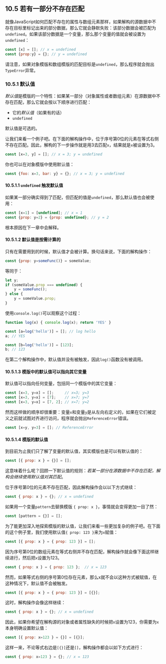 ## 10.5 若有一部分不存在匹配

就像JavaScript如何匹配不存在的属性与数组元素那样，如果解构的源数据中不存在目标里标记出来的部分数据，那么它就会静默失败：该部分数据会被匹配为`undefined`。如果该部分数据是一个变量，那么那个变量的值就会被设置为`undefined`：

``` javascript
const [x] = []; // x = undefined
const {prop:y} = {}; // y = undefined
```

请注意，如果对象模版和数组模版的匹配目标是`undefined`，那么程序就会抛出`TypeError`异常。

### 10.5.1 默认值

*默认值*是模版的一个特性：如果某一部分（对象属性或者数组元素）在源数据中不存在匹配，那么它就会按以下顺序进行匹配：

* 它的*默认值*（如果有的话）
* `undefined`

默认值是可选的。

让我们来看一个例子吧。在下面的解构操作中，位于序号第0位的元素在等式右侧不存在匹配。因此，解构的下一步操作就是用3去匹配`x`，结果就是`x`被设置为3。

``` javascript
const [x=3, y] = []; // x = 3; y = undefined
```

你也可以在对象模版中使用默认值：

``` javascript
const {foo: x=3, bar: y} = {}; // x = 3; y = undefined
```

#### 10.5.1.1 `undefined` 触发默认值

如果某一部分确实得到了匹配，但匹配的值是`undefined`，那么默认值也会被使用：

``` javascript
const [x=1] = [undefined]; // x = 1
const {prop: y=2} = {prop: undefined}; // y = 2
```

根本原因在下一章中会解释。

#### 10.5.1.2 默认值是按需计算的

只有在需要用到的时候，默认值才会被计算。换句话来说，下面的解构操作：

``` javascript
const {prop: y=someFunc()} = someValue;
```

等同于：

``` javascript
let y;
if (someValue.prop === undefined) {
    y = someFunc();
} else {
    y = someValue.prop;
}
```

使用`console.log()`可以观察这个过程：

``` javascript
function log(x) { console.log(x); return 'YES' }

const [a=log('hello')] = []; // log hello
a; // YES

const [b=log('hello')] = [123];
b; // 123
```

在第二个解构操作中，默认值并没有被触发，因此`log()`函数没有被调用。

#### 10.5.1.3 模版中的默认值可以指向其它变量

默认值可以指向任何变量，包括同一个模版中的其它变量：

``` javascript
const [x=3, y=x] = [];     // x=3; y=3
const [x=3, y=x] = [7];    // x=7; y=7
const [x=3, y=x] = [7, 2]; // x=7; y=2
```
然而这样做的顺序却很重要：变量`x`和变量`y`是从左向右定义的，如果在它们被定义之前就试图对齐进行访问，程序就会抛出`ReferenceError`错误。

``` javascript
const [x=y, y=3] = []; // ReferenceError
```

#### 10.5.1.4 模版的默认值

到目前为止我们只了解了变量的默认值，其实模版也是可以有默认值的：

``` javascript
const [{ prop: x } = {}] = [];
```

这意味着什么呢？回顾一下默认值的规则：*若某一部分在源数据中不存在匹配，解构会继续使用默认值对其匹配*。

位于序号第0位的元素不存在匹配，因此解构操作会以以下方式继续：

``` javascript
const { prop: x } = {}; // x = undefined
```

如果用一个变量`pattern`去替换模版 `{ prop: x }`，事情就会变得更加一目了然：

``` javascript
const [pattern = {}] = [];
```

为了能更加深入地探索模版的默认值，让我们来看一些更加复杂的例子吧。在下面的这个例子里，我们使用默认值`{ prop: 123 }`来为`x`赋值：

``` javascript
const [{ prop: x } = { prop: 123 }] = [];
```

因为序号第0位的数组元素在等式右侧并不存在匹配，解构操作就会像下面这样继续进行，然后把`x`设置为123。

``` javascript
const { prop: x } = { prop: 123 };  // x = 123
```

然而，如果等式右侧的序号第0位存在元素，那么x就不会以这种方式被赋值，在这种情况下，默认值不会被触发。

``` javascript
const [{ prop: x } = { prop: 123 }] = [{}];
```

这时，解构操作会像这样继续：

``` javascript
const { prop: x } = {}; // x = undefined
```

因此，如果你希望在解构源的对象或者属性缺失的时候把`x`设置为123，你需要为`x`本身明确设置默认值：

``` javascript
const [{ prop: x=123 } = {}] = [{}];
```

这样一来，不论等式右边是`[{}]`还是`[]`，解构操作都会以如下方式进行：

``` javascript
const { prop: x=123 } = {}; // x = 123
```




























